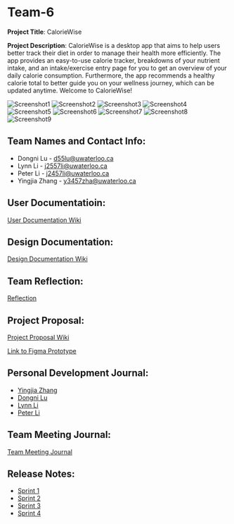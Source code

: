 # Team-6
**Project Title**: CalorieWise

**Project Description**: CalorieWise is a desktop app that aims to help users better track their diet in order to manage their health more efficiently. The app provides an easy-to-use calorie tracker, breakdowns of your nutrient intake, and an intake/exercise entry page for you to get an overview of your daily calorie consumption. Furthermore, the app recommends a healthy calorie total to better guide you on your wellness journey, which can be updated anytime. Welcome to CalorieWise!

![Screenshot1](https://git.uwaterloo.ca/d55lu1/team-6/uploads/9c1540921db5595329a82248edf80c9f/image.png)
![Screenshot2](https://git.uwaterloo.ca/d55lu1/team-6/uploads/9ea2906ce738c4c8bd48b3806e16dbbd/image.png)
![Screenshot3](https://git.uwaterloo.ca/d55lu1/team-6/uploads/9a728043426c160130c4dbade06d62d1/image.png)
![Screenshot4](https://git.uwaterloo.ca/d55lu1/team-6/uploads/854fb7d13bc2bd6ef934eb3c196aeb88/image.png)
![Screenshot5](https://git.uwaterloo.ca/d55lu1/team-6/uploads/5a7f23c66d428e8e014901a171935c56/image.png)
![Screenshot6](https://git.uwaterloo.ca/d55lu1/team-6/uploads/abf20881315d32be9aadb497f64d7f90/image.png)
![Screenshot7](https://git.uwaterloo.ca/d55lu1/team-6/uploads/74d3f5904a3e99fc8b3702821106b419/image.png)
![Screenshot8](https://git.uwaterloo.ca/d55lu1/team-6/uploads/134fac32105d5d1d1196de1ef61b7cd8/image.png)
![Screenshot9](https://git.uwaterloo.ca/d55lu1/team-6/uploads/1349dbd8c8477465cc30308055494696/image.png)

## Team Names and Contact Info:
- Dongni Lu - d55lu@uwaterloo.ca
- Lynn Li - j2557li@uwaterloo.ca
- Peter Li - j2457li@uwaterloo.ca
- Yingjia Zhang - y3457zha@uwaterloo.ca 

## User Documentatioin:
[User Documentation Wiki](https://git.uwaterloo.ca/d55lu1/team-6/-/wikis/User-Documentation)

## Design Documentation:
[Design Documentation Wiki](https://git.uwaterloo.ca/d55lu1/team-6/-/wikis/Design-Document)

## Team Reflection:
[Reflection](https://git.uwaterloo.ca/d55lu1/team-6/-/wikis/Reflection)

## Project Proposal: 
[Project Proposal Wiki](https://git.uwaterloo.ca/d55lu1/team-6/-/wikis/Project-Proposal)

[Link to Figma Prototype](https://www.figma.com/proto/f0OxWFxOShBrS8ovHKEXAy/%E4%BB%8A%E5%A4%A9%E5%AD%A6CS346%E4%BA%86%E5%90%97%EF%BC%9F-team-library?type=design&node-id=2341-3641&t=DnOQW8eD7pv6g3MR-1&scaling=min-zoom&page-id=2311%3A2&starting-point-node-id=2341%3A4205&mode=design)

## Personal Development Journal:
- [Yingjia Zhang](https://git.uwaterloo.ca/d55lu1/team-6/-/wikis/Yingjia-Zhang's-Development-Journal)
- [Dongni Lu](https://git.uwaterloo.ca/d55lu1/team-6/-/wikis/Dongni's-Development-Journal)
- [Lynn Li](https://git.uwaterloo.ca/d55lu1/team-6/-/wikis/Lynn's-Development-Journal)
- [Peter Li](https://git.uwaterloo.ca/d55lu1/team-6/-/wikis/Peter's-Development-Journal)


## Team Meeting Journal:
[Team Meeting Journal](https://git.uwaterloo.ca/d55lu1/team-6/-/wikis/TEAM-6-MEETING-JOURNAL)

## Release Notes:
- [Sprint 1](https://git.uwaterloo.ca/d55lu1/team-6/-/wikis/Sprint-1-Release-Notes)
- [Sprint 2](https://git.uwaterloo.ca/d55lu1/team-6/-/wikis/Sprint-2-Release-Notes)
- [Sprint 3](https://git.uwaterloo.ca/d55lu1/team-6/-/wikis/Sprint-3-Release-Notes)
- [Sprint 4](https://git.uwaterloo.ca/d55lu1/team-6/-/wikis/Sprint-4-Release-Notes)
